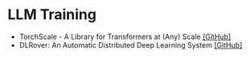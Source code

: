 # LLM Training

- TorchScale - A Library for Transformers at (Any) Scale [[GitHub]](https://github.com/microsoft/torchscale)
- DLRover: An Automatic Distributed Deep Learning System [[GitHub]](https://github.com/intelligent-machine-learning/dlrover)



